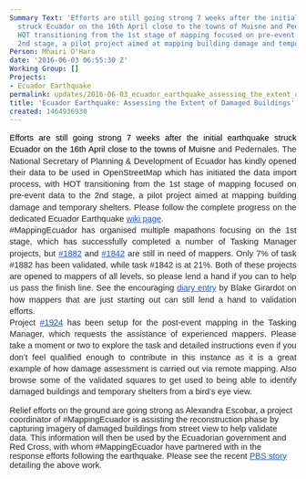 ```yaml
---
Summary Text: 'Efforts are still going strong 7 weeks after the initial earthquake
  struck Ecuador on the 16th April close to the towns of Muisne and Pedernales, with
  HOT transitioning from the 1st stage of mapping focused on pre-event data to the
  2nd stage, a pilot project aimed at mapping building damage and temporary shelters. '
Person: Mhairi O'Hara
date: '2016-06-03 06:55:30 Z'
Working Group: []
Projects:
- Ecuador Earthquake
permalink: updates/2016-06-03_ecuador_earthquake_assessing_the_extent_of_damaged_buildings
title: 'Ecuador Earthquake: Assessing the Extent of Damaged Buildings'
created: 1464936930
---
```

<p style="line-height: 1.38; margin-top: 0pt; margin-bottom: 0pt; text-align: justify;" dir="ltr"><span style="font-size: 14.666666666666666px; font-family: Arial; color: #000000; background-color: transparent; font-weight: 400; font-style: normal; font-variant: normal; text-decoration: none; vertical-align: baseline; white-space: pre-wrap;">Efforts are still going strong 7 weeks after the initial earthquake struck Ecuador on the 16th April close to the towns of </span><span style="font-size: 14.666666666666666px; font-family: Arial; color: #000000; background-color: #ffffff; font-weight: 400; font-style: normal; font-variant: normal; text-decoration: none; vertical-align: baseline; white-space: pre-wrap;">Muisne</span><span style="font-size: 14.666666666666666px; font-family: Arial; color: #252525; background-color: #ffffff; font-weight: 400; font-style: normal; font-variant: normal; text-decoration: none; vertical-align: baseline; white-space: pre-wrap;"> and Pedernales. </span><span style="font-size: 14.666666666666666px; font-family: Arial; color: #222222; background-color: #ffffff; font-weight: 400; font-style: normal; font-variant: normal; text-decoration: none; vertical-align: baseline; white-space: pre-wrap;">The National Secretary of Planning &amp; Development of Ecuador has kindly opened their data to be used in OpenStreetMap which has initiated the data import process, with HOT </span><span style="font-size: 14.666666666666666px; font-family: Arial; color: #252525; background-color: #ffffff; font-weight: 400; font-style: normal; font-variant: normal; text-decoration: none; vertical-align: baseline; white-space: pre-wrap;">transitioning from the 1st stage of mapping focused on pre-event data to the 2nd stage, a pilot project aimed at mapping building damage and temporary shelters. Please follow the complete progress on the dedicated Ecuador Earthquake </span><a style="text-decoration: none;" href="http://wiki.openstreetmap.org/wiki/2016_Ecuador_earthquake"><span style="font-size: 14.666666666666666px; font-family: Arial; color: #1155cc; background-color: #ffffff; font-weight: 400; font-style: normal; font-variant: normal; text-decoration: underline; vertical-align: baseline; white-space: pre-wrap;">wiki page</span></a><span style="font-size: 14.666666666666666px; font-family: Arial; color: #252525; background-color: #ffffff; font-weight: 400; font-style: normal; font-variant: normal; text-decoration: none; vertical-align: baseline; white-space: pre-wrap;">.</span></p><p style="line-height: 1.38; margin-top: 0pt; margin-bottom: 0pt; text-align: justify;" dir="ltr"><span style="font-size: 14.666666666666666px; font-family: Arial; color: #252525; background-color: #ffffff; font-weight: 400; font-style: normal; font-variant: normal; text-decoration: none; vertical-align: baseline; white-space: pre-wrap;">#MappingEcuador has organised multiple mapathons focusing on the 1st stage, which has successfully completed a number of Tasking Manager projects, but </span><a style="text-decoration: none;" href="http://tasks.hotosm.org/project/1882"><span style="font-size: 14.666666666666666px; font-family: Arial; color: #1155cc; background-color: #ffffff; font-weight: 400; font-style: normal; font-variant: normal; text-decoration: underline; vertical-align: baseline; white-space: pre-wrap;">#1882</span></a><span style="font-size: 14.666666666666666px; font-family: Arial; color: #252525; background-color: #ffffff; font-weight: 400; font-style: normal; font-variant: normal; text-decoration: none; vertical-align: baseline; white-space: pre-wrap;"> and </span><a style="text-decoration: none;" href="http://tasks.hotosm.org/project/1842"><span style="font-size: 14.666666666666666px; font-family: Arial; color: #1155cc; background-color: #ffffff; font-weight: 400; font-style: normal; font-variant: normal; text-decoration: underline; vertical-align: baseline; white-space: pre-wrap;">#1842</span></a><span style="font-size: 14.666666666666666px; font-family: Arial; color: #252525; background-color: #ffffff; font-weight: 400; font-style: normal; font-variant: normal; text-decoration: none; vertical-align: baseline; white-space: pre-wrap;"> are still in need of mappers. Only 7% of task #1882 has been validated, while task #1842 is at 21%. Both of these projects are opened to mappers of all levels, so please lend a hand if you can to help us pass the finish line. See the encouraging </span><a style="text-decoration: none;" href="https://www.openstreetmap.org/user/bgirardot/diary/36235"><span style="font-size: 14.666666666666666px; font-family: Arial; color: #1155cc; background-color: #ffffff; font-weight: 400; font-style: normal; font-variant: normal; text-decoration: underline; vertical-align: baseline; white-space: pre-wrap;">diary entry</span></a><span style="font-size: 14.666666666666666px; font-family: Arial; color: #252525; background-color: #ffffff; font-weight: 400; font-style: normal; font-variant: normal; text-decoration: none; vertical-align: baseline; white-space: pre-wrap;"> by Blake Girardot on how mappers that are just starting out can still lend a hand to validation efforts. </span></p><p style="line-height: 1.38; margin-top: 0pt; margin-bottom: 0pt; text-align: justify;" dir="ltr"><span style="font-size: 14.666666666666666px; font-family: Arial; color: #252525; background-color: #ffffff; font-weight: 400; font-style: normal; font-variant: normal; text-decoration: none; vertical-align: baseline; white-space: pre-wrap;">Project </span><a style="text-decoration: none;" href="http://tasks.hotosm.org/project/1924"><span style="font-size: 14.666666666666666px; font-family: Arial; color: #1155cc; background-color: #ffffff; font-weight: 400; font-style: normal; font-variant: normal; text-decoration: underline; vertical-align: baseline; white-space: pre-wrap;">#1924</span></a><span style="font-size: 14.666666666666666px; font-family: Arial; color: #252525; background-color: #ffffff; font-weight: 400; font-style: normal; font-variant: normal; text-decoration: none; vertical-align: baseline; white-space: pre-wrap;"> has been setup for the post-event mapping in the Tasking Manager, which requests the assistance of experienced mappers. Please take a moment or two to explore the task and detailed instructions even if you don’t feel qualified enough to contribute in this instance as it is a great example of how damage assessment is carried out via remote mapping. Also browse some of the validated squares to get used to being able to identify damaged buildings and temporary shelters from a bird’s eye view.</span></p><p><span style="font-weight: normal;"><span style="font-size: 14.6667px; font-family: Arial; color: #252525; font-weight: 400; font-style: normal; font-variant: normal; white-space: pre-wrap;">Relief efforts on the ground are going strong as Alexandra Escobar, a project coordinator of #MappingEcuador is assisting the reconstruction phase by capturing imagery of damaged buildings from street view to help validate data. This information will then be used by the Ecuadorian government and Red Cross, with whom #MappingEcuador have partnered with in the response efforts following the earthquake. Please see the recent </span><a href="http://www.pbs.org/newshour/updates/this-map-is-helping-ecuadors-earthquake-relief-efforts/"><span style="font-size: 14.6667px; font-family: Arial; color: #1155cc; font-weight: 400; font-style: normal; font-variant: normal; text-decoration: underline; white-space: pre-wrap;">PBS story</span></a><span style="font-size: 14.6667px; font-family: Arial; color: #252525; font-weight: 400; font-style: normal; font-variant: normal; white-space: pre-wrap;"> detailing the above work. </span></span></p>
